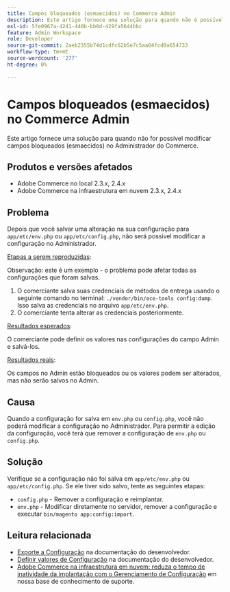```yaml
---
title: Campos bloqueados (esmaecidos) no Commerce Admin
description: Este artigo fornece uma solução para quando não é possível modificar campos no Administrador do Commerce.
exl-id: 5fe0967a-4241-440b-bb0d-429fa5644bbc
feature: Admin Workspace
role: Developer
source-git-commit: 2aeb2355b74d1cdfc62b5e7c5aa04fcd0a654733
workflow-type: tm+mt
source-wordcount: '277'
ht-degree: 0%

---
```


# Campos bloqueados (esmaecidos) no Commerce Admin

Este artigo fornece uma solução para quando não for possível modificar campos bloqueados (esmaecidos) no Administrador do Commerce.

## Produtos e versões afetados

* Adobe Commerce no local 2.3.x, 2.4.x
* Adobe Commerce na infraestrutura em nuvem 2.3.x, 2.4.x

## Problema

Depois que você salvar uma alteração na sua configuração para `app/etc/env.php` ou `app/etc/config.php`, não será possível modificar a configuração no Administrador.

<u>Etapas a serem reproduzidas</u>:

Observação: este é um exemplo - o problema pode afetar todas as configurações que foram salvas.

1. O comerciante salva suas credenciais de métodos de entrega usando o seguinte comando no terminal: `./vendor/bin/ece-tools config:dump`. Isso salva as credenciais no arquivo `app/etc/env.php`.
1. O comerciante tenta alterar as credenciais posteriormente.

<u>Resultados esperados</u>:

O comerciante pode definir os valores nas configurações do campo Admin e salvá-los.

<u>Resultados reais</u>:

Os campos no Admin estão bloqueados ou os valores podem ser alterados, mas não serão salvos no Admin.

## Causa

Quando a configuração for salva em `env.php` ou `config.php`, você não poderá modificar a configuração no Administrador. Para permitir a edição da configuração, você terá que remover a configuração de `env.php` ou `config.php`.

## Solução

Verifique se a configuração não foi salva em `app/etc/env.php` ou `app/etc/config.php`. Se ele tiver sido salvo, tente as seguintes etapas:

* `config.php` - Remover a configuração e reimplantar.
* `env.php` - Modificar diretamente no servidor, remover a configuração e executar `bin/magento app:config:import`.

## Leitura relacionada

* [Exporte a Configuração](https://experienceleague.adobe.com/pt-br/docs/commerce-operations/configuration-guide/cli/configuration-management/export-configuration) na documentação do desenvolvedor.
* [Definir valores de Configuração](https://experienceleague.adobe.com/pt-br/docs/commerce-operations/configuration-guide/cli/configuration-management/set-configuration-values) na documentação do desenvolvedor.
* [Adobe Commerce na infraestrutura em nuvem: reduza o tempo de inatividade da implantação com o Gerenciamento de Configuração](/help/how-to/general/magento-cloud-reduce-deployment-downtime-with-configuration-management.md) em nossa base de conhecimento de suporte.
